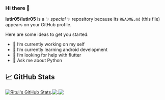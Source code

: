 ### Hi there 👋

**lutir05/lutir05** is a ✨ _special_ ✨ repository because its `README.md` (this file) appears on your GitHub profile.

Here are some ideas to get you started:

- 🔭 I’m currently working on my self
- 🌱 I’m currently learning android development
- 🤔 I’m looking for help with flutter
- 💬 Ask me about Python

## &#x1f4c8; GitHub Stats
<a href="https://github.com/lutir05">
  <img align="center" src="https://github-readme-stats.vercel.app/api?username=lutir05&show_icons=true&line_height=27&count_private=true&title_color=ffffff&text_color=c9cacc&icon_color=2bbc8a&bg_color=1d1f21" alt="Ritul's GitHub Stats" />
</a>
<a href="https://github.com/lutir05">
  <img align="center" src="https://github-readme-stats.vercel.app/api/top-langs/?username=lutir05&hide=html,css,&title_color=ffffff&text_color=c9cacc&icon_color=2bbc8a&bg_color=1d1f21" />
</a>
<a href="https://github.com/lutir05/DataStructureTimeComplexity">
  <img align="center" src="https://github-readme-stats.vercel.app/api/pin/?username=lutir05&repo=DataStructureTimeComplexity&title_color=ffffff&text_color=c9cacc&icon_color=2bbc8a&bg_color=1d1f21" />
</a>


